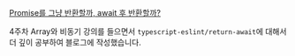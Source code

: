 [Promise를 그냥 반환할까, await 후 반환할까?](https://velog.io/@rjadmszhd777/%ED%94%84%EB%A1%9C%EB%AF%B8%EC%8A%A4%EB%A5%BC-%EA%B7%B8%EB%83%A5-%EB%B0%98%ED%99%98%ED%95%A0%EA%B9%8C-await-%ED%9B%84-%EB%B0%98%ED%99%98%ED%95%A0%EA%B9%8C)

4주차 Array와 비동기 강의를 들으면서 `typescript-eslint/return-await`에 대해서 더 깊이 공부하여 블로그에 작성했습니다.
